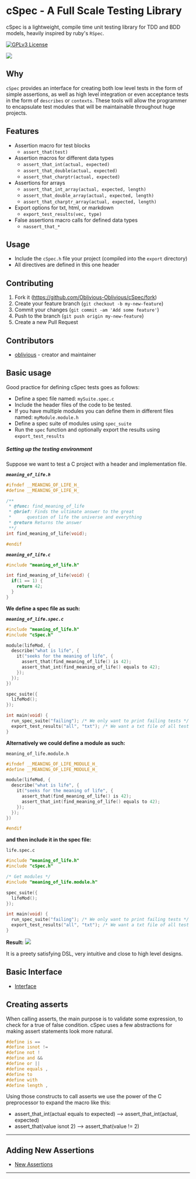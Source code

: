 # cSpec - A Full Scale Testing Library

cSpec is a lightweight, compile time unit testing library
for TDD and BDD models, heavily inspired by ruby's `RSpec`.

[![GPLv3 License](https://img.shields.io/badge/License-GPL%20v3-yellow.svg)](./COPYING)

![](https://github.com/Oblivious-Oblivious/cSpec/blob/master/images/simple_example.png)

## Why
`cSpec` provides an interface for creating both low level tests
in the form of simple assertions, as well as high level integration or even
acceptance tests in the form of `describes` or `contexts`.  These tools will
allow the programmer to encapsulate test modules that will be maintainable
throughout huge projects.

## Features
- Assertion macro for test blocks
  - `assert_that(test)`
- Assertion macros for different data types
  - `assert_that_int(actual, expected)`
  - `assert_that_double(actual, expected)`
  - `assert_that_charptr(actual, expected)`
- Assertions for arrays
  - `assert_that_int_array(actual, expected, length)`
  - `assert_that_double_array(actual, expected, length)`
  - `assert_that_charptr_array(actual, expected, length)`
- Export options for txt, html, or markdown
  - `export_test_results(vec, type)`
- False assertions macro calls for defined data types
  - `nassert_that_*`

## Usage

* Include the `cSpec.h` file your project (compiled into the `export` directory)
* All directives are defined in this one header

## Contributing

1. Fork it (<https://github.com/Oblivious-Oblivious/cSpec/fork>)
2. Create your feature branch (`git checkout -b my-new-feature`)
3. Commit your changes (`git commit -am 'Add some feature'`)
4. Push to the branch (`git push origin my-new-feature`)
5. Create a new Pull Request

## Contributors

- [oblivious](https://github.com/Oblivious-Oblivious) - creator and maintainer

## Basic usage
Good practice for defining cSpec tests goes as follows:
- Define a spec file named: `mySuite.spec.c`
- Include the header files of the code to be tested.
- If you have multiple modules you can define them in different files named: `myModule.module.h`
- Define a spec suite of modules using `spec_suite`
- Run the `spec` function and optionally export the results using `export_test_results`

##### Setting up the testing environment
Suppose we want to test a C project with a header and implementation file.

***`meaning_of_life.h`***

```C
#ifndef __MEANING_OF_LIFE_H_
#define __MEANING_OF_LIFE_H_

/**
 * @func: find_meaning_of_life
 * @brief: Finds the ultimate answer to the great
 *      question of life the universe and everything
 * @return Returns the answer
 **/
int find_meaning_of_life(void);

#endif
```

***`meaning_of_life.c`***
```C
#include "meaning_of_life.h"

int find_meaning_of_life(void) {
  if(1 == 1) {
    return 42;
  }
}
```

**We define a spec file as such:**

***`meaning_of_life.spec.c`***
```C
#include "meaning_of_life.h"
#include "cSpec.h"

module(lifeMod, {
  describe("what is life", {
    it("seeks for the meaning of life", {
      assert_that(find_meaning_of_life() is 42);
      assert_that_int(find_meaning_of_life() equals to 42);
    });
  });
})

spec_suite({
  lifeMod();
});

int main(void) {
  run_spec_suite("failing"); /* We only want to print failing tests */
  export_test_results("all", "txt"); /* We want a txt file of all test results */
}
```

**Alternatively we could define a module as such:**

`meaning_of_life.module.h`

```C
#ifndef __MEANING_OF_LIFE_MODULE_H_
#define __MEANING_OF_LIFE_MODULE_H_

module(lifeMod, {
  describe("what is life", {
    it("seeks for the meaning of life", {
      assert_that(find_meaning_of_life() is 42);
      assert_that_int(find_meaning_of_life() equals to 42);
    });
  });
})

#endif
```

**and then include it in the spec file:**

`life.spec.c`
```C
#include "meaning_of_life.h"
#include "cSpec.h"

/* Get modules */
#include "meaning_of_life.module.h"

spec_suite({
  lifeMod();
});

int main(void) {
  run_spec_suite("failing"); /* We only want to print failing tests */
  export_test_results("all", "txt"); /* We want a txt file of all test results */
}
```

**Result:**
![](https://github.com/Oblivious-Oblivious/cSpec/blob/master/images/meaning_of_life_example.png)

It is a preety satisfying DSL, very intuitive and close to high level designs.

## Basic Interface

- [Interface](https://github.com/Oblivious-Oblivious/cSpec/blob/master/documentation/Basic%20Interface.md)

## Creating asserts
When calling asserts, the main purpose is to validate some expression,
to check for a true of false condition. cSpec uses a few
abstractions for making assert statements look more natural.

```C
#define is ==
#define isnot !=
#define not !
#define and &&
#define or ||
#define equals ,
#define to
#define with
#define length ,
```

Using those constructs to call asserts we use the power of the C preprocessor to expand the macro like this:
- assert_that_int(actual equals to expected) --> assert_that_int(actual, expected)
- assert_that(value isnot 2) --> assert_that(value != 2)

------------------------------------

## Adding New Assertions

- [New Assertions](https://github.com/Oblivious-Oblivious/cSpec/blob/master/documentation/Adding%20New%20Assertions.md)

------------------------------
